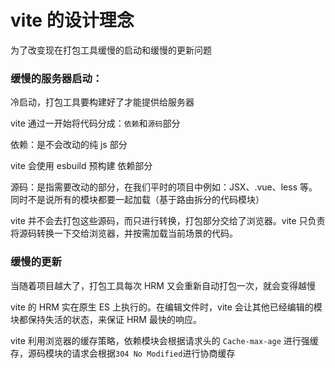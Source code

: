 # vite 的设计理念

为了改变现在打包工具缓慢的启动和缓慢的更新问题

### 缓慢的服务器启动：

冷启动，打包工具要构建好了才能提供给服务器

vite 通过一开始将代码分成：`依赖`和`源码`部分

依赖：是不会改动的纯 js 部分

vite 会使用 esbuild 预构建 依赖部分

源码：是指需要改动的部分，在我们平时的项目中例如：JSX、.vue、less 等。同时不是说所有的模块都要一起加载（基于路由拆分的代码模块）

vite 并不会去打包这些源码，而只进行转换，打包部分交给了浏览器。vite 只负责将源码转换一下交给浏览器，并按需加载当前场景的代码。

### 缓慢的更新

当随着项目越大了，打包工具每次 HRM 又会重新自动打包一次，就会变得越慢

vite 的 HRM 实在原生 ES 上执行的。在编辑文件时，vite 会让其他已经编辑的模块都保持失活的状态，来保证 HRM 最快的响应。

vite 利用浏览器的缓存策略，依赖模块会根据请求头的 `Cache-max-age` 进行强缓存，源码模块的请求会根据`304 No Modified`进行协商缓存
